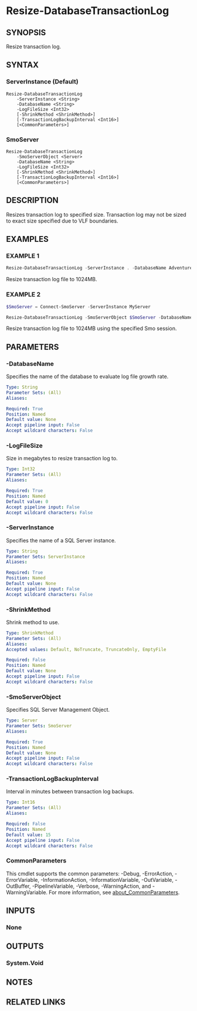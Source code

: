 ﻿---
external help file: SqlServerMaintenance-help.xml
Module Name: SqlServerMaintenance
online version:
schema: 2.0.0
---

# Resize-DatabaseTransactionLog

## SYNOPSIS
Resize transaction log.

## SYNTAX

### ServerInstance (Default)
```
Resize-DatabaseTransactionLog
	-ServerInstance <String>
	-DatabaseName <String>
	-LogFileSize <Int32>
	[-ShrinkMethod <ShrinkMethod>]
	[-TransactionLogBackupInterval <Int16>]
	[<CommonParameters>]
```

### SmoServer
```
Resize-DatabaseTransactionLog
	-SmoServerObject <Server>
	-DatabaseName <String>
	-LogFileSize <Int32>
	[-ShrinkMethod <ShrinkMethod>]
	[-TransactionLogBackupInterval <Int16>]
	[<CommonParameters>]
```

## DESCRIPTION
Resizes transaction log to specified size.
Transaction log may not be sized to exact size specified due to VLF boundaries.

## EXAMPLES

### EXAMPLE 1
```powershell
Resize-DatabaseTransactionLog -ServerInstance . -DatabaseName AdventureWorks -LogFileSize 1024
```

Resize transaction log file to 1024MB.

### EXAMPLE 2
```powershell
$SmoServer = Connect-SmoServer -ServerInstance MyServer

Resize-DatabaseTransactionLog -SmoServerObject $SmoServer -DatabaseName AdventureWorks -LogFileSize 1024
```

Resize transaction log file to 1024MB using the specified Smo session.

## PARAMETERS

### -DatabaseName
Specifies the name of the database to evaluate log file growth rate.

```yaml
Type: String
Parameter Sets: (All)
Aliases:

Required: True
Position: Named
Default value: None
Accept pipeline input: False
Accept wildcard characters: False
```

### -LogFileSize
Size in megabytes to resize transaction log to.

```yaml
Type: Int32
Parameter Sets: (All)
Aliases:

Required: True
Position: Named
Default value: 0
Accept pipeline input: False
Accept wildcard characters: False
```

### -ServerInstance
Specifies the name of a SQL Server instance.

```yaml
Type: String
Parameter Sets: ServerInstance
Aliases:

Required: True
Position: Named
Default value: None
Accept pipeline input: False
Accept wildcard characters: False
```

### -ShrinkMethod
Shrink method to use.

```yaml
Type: ShrinkMethod
Parameter Sets: (All)
Aliases:
Accepted values: Default, NoTruncate, TruncateOnly, EmptyFile

Required: False
Position: Named
Default value: None
Accept pipeline input: False
Accept wildcard characters: False
```

### -SmoServerObject
Specifies SQL Server Management Object.

```yaml
Type: Server
Parameter Sets: SmoServer
Aliases:

Required: True
Position: Named
Default value: None
Accept pipeline input: False
Accept wildcard characters: False
```

### -TransactionLogBackupInterval
Interval in minutes between transaction log backups.

```yaml
Type: Int16
Parameter Sets: (All)
Aliases:

Required: False
Position: Named
Default value: 15
Accept pipeline input: False
Accept wildcard characters: False
```

### CommonParameters
This cmdlet supports the common parameters: -Debug, -ErrorAction, -ErrorVariable, -InformationAction, -InformationVariable, -OutVariable, -OutBuffer, -PipelineVariable, -Verbose, -WarningAction, and -WarningVariable. For more information, see [about_CommonParameters](http://go.microsoft.com/fwlink/?LinkID=113216).

## INPUTS

### None

## OUTPUTS

### System.Void

## NOTES

## RELATED LINKS
